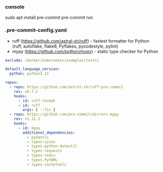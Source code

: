 ### console
sudo apt install pre-commit
pre-commit run

### .pre-commit-config.yaml
- ruff (https://github.com/astral-sh/ruff) - fastest formatter for Python (ruff, autoflake, flake8, Pyflakes, pycodestyle, pylint)
- mypy (https://github.com/python/mypy) - static type checker for Python
```yaml
exclude: (docker|kubernetes|examples|tests)

default_language_version:
  python: python3.12

repos:
  - repo: https://github.com/astral-sh/ruff-pre-commit
    rev: v0.7.2
    hooks:
      - id: ruff-format
      - id: ruff
        args: [ --fix ]
  - repo: https://github.com/pre-commit/mirrors-mypy
    rev: v1.11.2
    hooks:
      - id: mypy
        additional_dependencies:
          - pydantic
          - types-ujson
          - types-python-dateutil
          - types-requests
          - types-redis
          - types-PyYAML
          - types-cachetools
```
